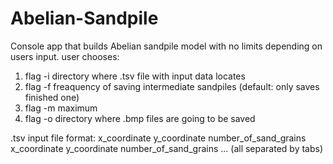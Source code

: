 # Abelian-Sandpile
Console app that builds Abelian sandpile model with no limits depending on users input.
user chooses:
1) flag -i directory where .tsv file with input data locates
2) flag -f freaquency of saving intermediate sandpiles (default: only saves finished one)
3) flag -m maximum
4) flag -o directory where .bmp files are going to be saved

.tsv input file format:
x_coordinate  y_coordinate number_of_sand_grains
x_coordinate  y_coordinate number_of_sand_grains
...
(all separated by tabs)

